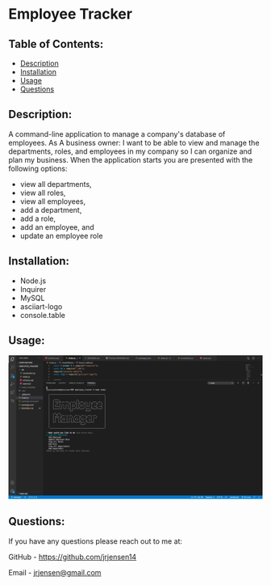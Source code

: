 # Employee Tracker

  ## Table of Contents:
  * [Description](#description)
  * [Installation](#installation)
  * [Usage](#usage)
  * [Questions](#questions)

## Description:
A command-line application to manage a company's database of employees. 
As A business owner: 
I want to be able to view and manage the departments, roles, and employees in my company so I can organize and plan my business.  When the application starts you are presented with the following options: 
* view all departments, 
* view all roles, 
* view all employees, 
* add a department, 
* add a role, 
* add an employee, and 
* update an employee role

## Installation:
  * Node.js 
  * Inquirer
  * MySQL
  * asciiart-logo
  * console.table

## Usage:
  ![alt text](./12-Emp-Tracker.png)
  

## Questions:
  If you have any questions please reach out to me at:

  GitHub - https://github.com/jrjensen14
  
  Email - jrjensen@gmail.com
